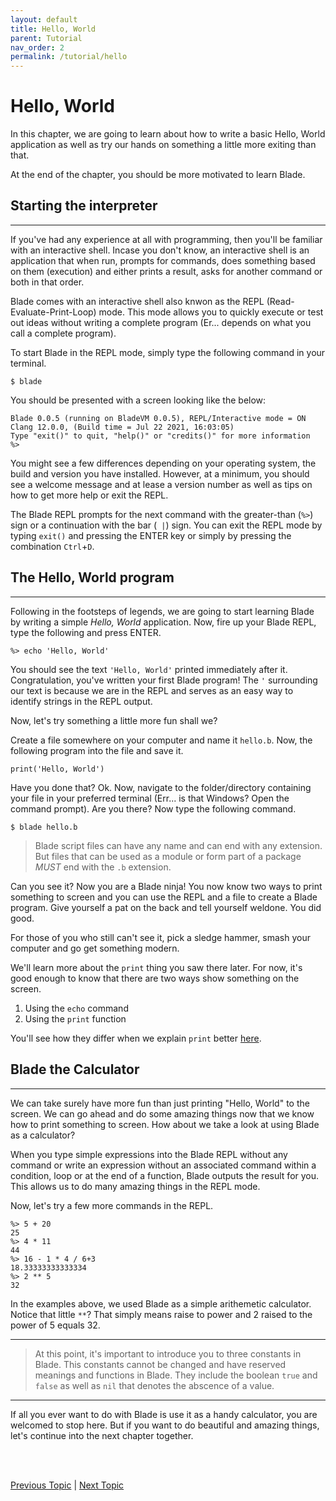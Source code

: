 ```yaml
---
layout: default
title: Hello, World
parent: Tutorial
nav_order: 2
permalink: /tutorial/hello
---
```


# Hello, World

In this chapter, we are going to learn about how to write a basic Hello, World application as well
as try our hands on something a little more exiting than that.

At the end of the chapter, you should be more motivated to learn Blade.


## Starting the interpreter
---

If you've had any experience at all with programming, then you'll be familiar with an interactive
shell. Incase you don't know, an interactive shell is an application that when run, prompts for
commands, does something based on them (execution) and either prints a
result, asks for another command or both in that order. 

Blade comes with an interactive shell also knwon as the REPL (Read-Evaluate-Print-Loop) mode. This
mode allows you to quickly execute or test out ideas without writing a complete program (Er... depends
on what you call a complete program).

To start Blade in the REPL mode, simply type the following command in your terminal.

```terminal
$ blade
```

You should be presented with a screen looking like the below:

```terminal
Blade 0.0.5 (running on BladeVM 0.0.5), REPL/Interactive mode = ON
Clang 12.0.0, (Build time = Jul 22 2021, 16:03:05)
Type "exit()" to quit, "help()" or "credits()" for more information
%> 
```

You might see a few differences depending on your operating system, the build and version you have 
installed. However, at a minimum, you should see a welcome message and at lease a version number
as well as tips on how to get more help or exit the REPL.

The Blade REPL prompts for the next command with the greater-than (`%>`) sign or a continuation with
the bar (` |`) sign. You can exit the REPL mode by typing `exit()` and pressing the ENTER key or simply
by pressing the combination `Ctrl`+`D`.


## The Hello, World program
---

Following in the footsteps of legends, we are going to start learning Blade by writing a simple _Hello, World_
application. Now, fire up your Blade REPL, type the following and press ENTER.

```blade-repl
%> echo 'Hello, World'
```

You should see the text `'Hello, World'` printed immediately after it. Congratulation, you've written your first
Blade program! The `'` surrounding our text is because we are in the REPL and serves as an easy way to identify
strings in the REPL output.

Now, let's try something a little more fun shall we? 

Create a file somewhere on your computer and name it `hello.b`. Now, the following program into the file and 
save it. 

```blade
print('Hello, World')
```

Have you done that? Ok. Now, navigate to the folder/directory containing your file in 
your preferred terminal (Err... is that Windows? Open the command prompt). Are you there? Now type the 
following command.

```terminal
$ blade hello.b
```

> Blade script files can have any name and can end with any extension. But
> files that can be used as a module or form part of a package _MUST_ end with
> the `.b` extension.

Can you see it? Now you are a Blade ninja! You now know two ways to print something to screen and you can use 
the REPL and a file to create a Blade program. Give yourself a pat on the back and tell yourself weldone. You did good.

For those of you who still can't see it, pick a sledge hammer, smash your computer and go get something modern.

We'll learn more about the `print` thing you saw there later. For now, it's good enough to know that there are two ways show something on the screen. 

1. Using the `echo` command
2. Using the `print` function

You'll see how they differ when we explain `print` better [here](./builtin-functions).


## Blade the Calculator
---

We can take surely have more fun than just printing "Hello, World" to the screen. We can go 
ahead and do some amazing things now that we know how to print something to screen. How about 
we take a look at using Blade as a calculator?

When you type simple expressions into the Blade REPL without any command or write an expression 
without an associated command within a condition, loop or at the end of a function, Blade outputs 
the result for you. This allows us to do many amazing things in the REPL mode.

Now, let's try a few more commands in the REPL.

```blade-repl
%> 5 + 20
25
%> 4 * 11
44
%> 16 - 1 * 4 / 6+3
18.33333333333334
%> 2 ** 5
32
```

In the examples above, we used Blade as a simple arithemetic calculator. Notice that little `**`? That simply means
raise to power and 2 raised to the power of 5 equals 32.

---

> At this point, it's important to introduce you to three constants in Blade. This constants cannot be changed and
> have reserved meanings and functions in Blade. They include the boolean `true` and `false` as well as `nil` that 
> denotes the abscence of a value.

---

If all you ever want to do with Blade is use it as a handy calculator, you are welcomed to stop here. 
But if you want to do beautiful and amazing things, let's continue into the next chapter together.



<br><br>

[Previous Topic](./intro) | [Next Topic](./comments)
